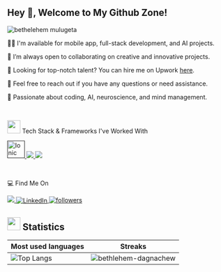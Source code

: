 <h2 align="start">Hey 👋, Welcome to My Github Zone!  </h2>



<p align="left"> <img src="https://komarev.com/ghpvc/?username=bethlehem-dagnachew&label=Profile%20views&color=0e75b6&style=flat" alt="bethelehem mulugeta" /> </p>


👨‍💻 I'm available for mobile app, full-stack development, and AI projects. <br>

👯 I’m always open to collaborating on creative and innovative projects. <br>

🤝 Looking for top-notch talent? You can hire me on Upwork [here](https://www.upwork.com/freelancers/~01341db4af73961f34). <br>

💬 Feel free to reach out if you have any questions or need assistance.

📖 Passionate about coding, AI, neuroscience, and mind management. <br>

<br>
<p>
<img src="https://media4.giphy.com/media/MIGbtLZoVjbl0bYbAd/giphy.gif?cid=ecf05e472t2h0i8d7dcjaoau9iqtchhr899hxmpxzzgc7lyw&rid=giphy.gif" width="30"> Tech Stack & Frameworks I've Worked With
<br>
<p align="start">
  <a href="">
    <img src="https://ionicframework.com/img/meta/logo.png" alt="Ionic" width="40" height="40"/> 
    <img src="https://skillicons.dev/icons?i=vue,nuxtjs,nextjs,js,ts,py,tailwind,laravel,nodejs,express" />
      <img src="https://skillicons.dev/icons?i=angular,react,figma,firebase,svelte,symfony,docker" />
  </a>
</p>
<br>
<p align="start ">💻 Find Me On
</p>

<p align="start">
   <a href="https://www.upwork.com/freelancers/~01341db4af73961f34">
     <img src="https://img.shields.io/badge/UpWork-6FDA44?style=for-the-badge&logo=Upwork&logoColor=white"/>   </a>
      <a href="https://www.linkedin.com/in/bethelehem-mulugeta-0506a21a3/" target="_blank">
    <img align="center" src="https://img.shields.io/badge/LinkedIn-0077B5?style=for-the-badge&logo=linkedin&logoColor=white" alt="LinkedIn"  />
  </a>
  <a href="https://github.com/bethlehem-dagnachew">
    <img alt="followers" title="Follow me on GitHub" src="https://img.shields.io/github/followers/bethlehem-dagnachew?color=236ad3&labelColor=1155ba&style=for-the-badge&logo=github&label=Follow" target="_blank"/>
  </a>   
</p>

## <img src="https://media4.giphy.com/media/MIGbtLZoVjbl0bYbAd/giphy.gif?cid=ecf05e472t2h0i8d7dcjaoau9iqtchhr899hxmpxzzgc7lyw&rid=giphy.gif" width="30"> Statistics

| Most used languages                                                                                                                     | Streaks                                                                                       |
| ---------------------------------------------------------------------------------------------------------------------------------------- | --------------------------------------------------------------------------------------------- |
| ![Top Langs](https://github-readme-stats.vercel.app/api/top-langs?username=bethlehem-dagnachew&border=true&layout=compact&theme=transparent&langs_count=8&hide=jupyter%20notebook,css) | ![bethlehem-dagnachew](https://github-readme-streak-stats.herokuapp.com/?user=bethlehem-dagnachew&theme=dark) |






